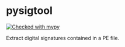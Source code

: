 pysigtool
=======================================
[![Checked with mypy](http://www.mypy-lang.org/static/mypy_badge.svg)](http://mypy-lang.org/)

Extract digital signatures contained in a PE file.


